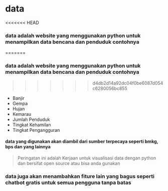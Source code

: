 # data 


<<<<<<< HEAD
### data adalah website yang menggunakan python untuk menampilkan data bencana dan penduduk contohnya  
=======
### data adalah website yang menggunakan python untuk menampilkan data bencana dan penduduk contohnya 
>>>>>>> d4db2d14a92dc04f0be6087d054c6280056bc855
- Banjir
- Gempa
- Hujan
- Kemarau
- Jumlah Penduduk
- Tingkat Kehamilan
- Tingkat Pengangguran

#### data yang digunakan akan diambil dari sumber terpecaya seperti bmkg, bps dan yang lainnya

> Peringatan ini adalah Kerjaan untuk visualisasi data dengan python dan bersifat open source atau bisa anda gunakan

### data juga akan menambahkan fiture lain yang bagus seperti chatbot gratis untuk semua pengguna tanpa batas
